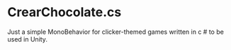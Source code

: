 # CrearChocolate.cs
Just a simple MonoBehavior for clicker-themed games written in c # to be used in Unity.
